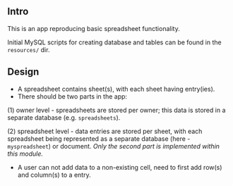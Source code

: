 ## Intro

This is an app reproducing basic spreadsheet functionality.

Initial MySQL scripts for creating database and tables can be found in the `resources/` dir.

## Design

* A spreadsheet contains sheet(s), with each sheet having entry(ies).
* There should be two parts in the app: 

(1) owner level - spreadsheets are stored per owner; this data is stored in a separate database (e.g. `spreadsheets`). 

(2) spreadsheet level - data entries are stored per sheet, with each spreadsheet being represented as a separate database 
(here - `myspreadsheet`) or document. 
*Only the second part is implemented within this module.*

* A user can not add data to a non-existing cell, need to first add row(s) and column(s) to a entry.